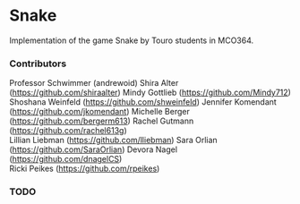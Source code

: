 # Snake
Implementation of the game Snake by Touro students in MCO364.

### Contributors
Professor Schwimmer (andrewoid)
Shira Alter (https://github.com/shiraalter)
Mindy Gottlieb (https://github.com/Mindy712)
Shoshana Weinfeld (https://github.com/shweinfeld) 
Jennifer Komendant (https://github.com/jkomendant)
Michelle Berger (https://github.com/bergerm613)
Rachel Gutmann (https://github.com/rachel613g)  
Lillian Liebman (https://github.com/lliebman)
Sara Orlian (https://github.com/SaraOrlian)
Devora Nagel (https://github.com/dnagelCS)  
Ricki Peikes (https://github.com/rpeikes) 

### TODO
